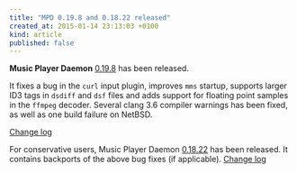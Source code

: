 ```yaml
---
title: "MPD 0.19.8 and 0.18.22 released"
created_at: 2015-01-14 23:13:03 +0100
kind: article
published: false
---
```


**Music Player Daemon** [0.19.8](/download/mpd/0.19/mpd-0.19.8.tar.xz)
has been released.

It fixes a bug in the `curl` input plugin, improves `mms` startup,
supports larger ID3 tags in `dsdiff` and `dsf` files and adds support
for floating point samples in the `ffmpeg` decoder.  Several clang 3.6
compiler warnings has been fixed, as well as one build failure on
NetBSD.

[Change log](http://git.musicpd.org/cgit/master/mpd.git/plain/NEWS?h=v0.19.8)

For conservative users, Music Player Daemon
[0.18.22](/download/mpd/0.18/mpd-0.18.22.tar.xz) has been released.
It contains backports of the above bug fixes (if applicable).
[Change log](http://git.musicpd.org/cgit/master/mpd.git/plain/NEWS?h=v0.18.22)
